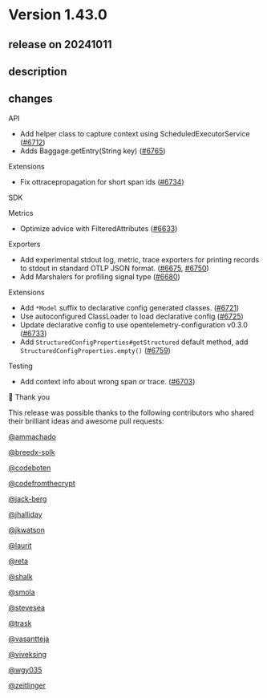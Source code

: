 # Version 1.43.0

## release on 20241011
## description
## changes
API

* Add helper class to capture context using ScheduledExecutorService (<a href="https://github.com/open-telemetry/opentelemetry-java/pull/6712" data-hovercard-type="pull_request" data-hovercard-url="/open-telemetry/opentelemetry-java/pull/6712/hovercard">#6712</a>)
* Adds Baggage.getEntry(String key) (<a href="https://github.com/open-telemetry/opentelemetry-java/pull/6765" data-hovercard-type="pull_request" data-hovercard-url="/open-telemetry/opentelemetry-java/pull/6765/hovercard">#6765</a>)

Extensions

* Fix ottracepropagation for short span ids (<a href="https://github.com/open-telemetry/opentelemetry-java/pull/6734" data-hovercard-type="pull_request" data-hovercard-url="/open-telemetry/opentelemetry-java/pull/6734/hovercard">#6734</a>)

SDK

Metrics

* Optimize advice with FilteredAttributes (<a href="https://github.com/open-telemetry/opentelemetry-java/pull/6633" data-hovercard-type="pull_request" data-hovercard-url="/open-telemetry/opentelemetry-java/pull/6633/hovercard">#6633</a>)

Exporters

* Add experimental stdout log, metric, trace exporters for printing records to stdout in standard OTLP JSON format. (<a href="https://github.com/open-telemetry/opentelemetry-java/pull/6675" data-hovercard-type="pull_request" data-hovercard-url="/open-telemetry/opentelemetry-java/pull/6675/hovercard">#6675</a>, <a href="https://github.com/open-telemetry/opentelemetry-java/pull/6750" data-hovercard-type="pull_request" data-hovercard-url="/open-telemetry/opentelemetry-java/pull/6750/hovercard">#6750</a>)
* Add Marshalers for profiling signal type (<a href="https://github.com/open-telemetry/opentelemetry-java/pull/6680" data-hovercard-type="pull_request" data-hovercard-url="/open-telemetry/opentelemetry-java/pull/6680/hovercard">#6680</a>)

Extensions

* Add <code>*Model</code> suffix to declarative config generated classes. (<a href="https://github.com/open-telemetry/opentelemetry-java/pull/6721" data-hovercard-type="pull_request" data-hovercard-url="/open-telemetry/opentelemetry-java/pull/6721/hovercard">#6721</a>)
* Use autoconfigured ClassLoader to load declarative config (<a href="https://github.com/open-telemetry/opentelemetry-java/pull/6725" data-hovercard-type="pull_request" data-hovercard-url="/open-telemetry/opentelemetry-java/pull/6725/hovercard">#6725</a>)
* Update declarative config to use opentelemetry-configuration v0.3.0 (<a href="https://github.com/open-telemetry/opentelemetry-java/pull/6733" data-hovercard-type="pull_request" data-hovercard-url="/open-telemetry/opentelemetry-java/pull/6733/hovercard">#6733</a>)
* Add <code>StructuredConfigProperties#getStructured</code> default method, add <code>StructuredConfigProperties.empty()</code> (<a href="https://github.com/open-telemetry/opentelemetry-java/pull/6759" data-hovercard-type="pull_request" data-hovercard-url="/open-telemetry/opentelemetry-java/pull/6759/hovercard">#6759</a>)

Testing

* Add context info about wrong span or trace. (<a href="https://github.com/open-telemetry/opentelemetry-java/pull/6703" data-hovercard-type="pull_request" data-hovercard-url="/open-telemetry/opentelemetry-java/pull/6703/hovercard">#6703</a>)

🙇 Thank you

This release was possible thanks to the following contributors who shared their brilliant ideas and awesome pull requests:

<a class="user-mention notranslate" data-hovercard-type="user" data-hovercard-url="/users/ammachado/hovercard" data-octo-click="hovercard-link-click" data-octo-dimensions="link_type:self" href="https://github.com/ammachado">@ammachado</a>  

<a class="user-mention notranslate" data-hovercard-type="user" data-hovercard-url="/users/breedx-splk/hovercard" data-octo-click="hovercard-link-click" data-octo-dimensions="link_type:self" href="https://github.com/breedx-splk">@breedx-splk</a>  

<a class="user-mention notranslate" data-hovercard-type="user" data-hovercard-url="/users/codeboten/hovercard" data-octo-click="hovercard-link-click" data-octo-dimensions="link_type:self" href="https://github.com/codeboten">@codeboten</a>  

<a class="user-mention notranslate" data-hovercard-type="user" data-hovercard-url="/users/codefromthecrypt/hovercard" data-octo-click="hovercard-link-click" data-octo-dimensions="link_type:self" href="https://github.com/codefromthecrypt">@codefromthecrypt</a>  

<a class="user-mention notranslate" data-hovercard-type="user" data-hovercard-url="/users/jack-berg/hovercard" data-octo-click="hovercard-link-click" data-octo-dimensions="link_type:self" href="https://github.com/jack-berg">@jack-berg</a>  

<a class="user-mention notranslate" data-hovercard-type="user" data-hovercard-url="/users/jhalliday/hovercard" data-octo-click="hovercard-link-click" data-octo-dimensions="link_type:self" href="https://github.com/jhalliday">@jhalliday</a>  

<a class="user-mention notranslate" data-hovercard-type="user" data-hovercard-url="/users/jkwatson/hovercard" data-octo-click="hovercard-link-click" data-octo-dimensions="link_type:self" href="https://github.com/jkwatson">@jkwatson</a>  

<a class="user-mention notranslate" data-hovercard-type="user" data-hovercard-url="/users/laurit/hovercard" data-octo-click="hovercard-link-click" data-octo-dimensions="link_type:self" href="https://github.com/laurit">@laurit</a>  

<a class="user-mention notranslate" data-hovercard-type="user" data-hovercard-url="/users/reta/hovercard" data-octo-click="hovercard-link-click" data-octo-dimensions="link_type:self" href="https://github.com/reta">@reta</a>  

<a class="user-mention notranslate" data-hovercard-type="user" data-hovercard-url="/users/shalk/hovercard" data-octo-click="hovercard-link-click" data-octo-dimensions="link_type:self" href="https://github.com/shalk">@shalk</a>  

<a class="user-mention notranslate" data-hovercard-type="user" data-hovercard-url="/users/smola/hovercard" data-octo-click="hovercard-link-click" data-octo-dimensions="link_type:self" href="https://github.com/smola">@smola</a>  

<a class="user-mention notranslate" data-hovercard-type="user" data-hovercard-url="/users/stevesea/hovercard" data-octo-click="hovercard-link-click" data-octo-dimensions="link_type:self" href="https://github.com/stevesea">@stevesea</a>  

<a class="user-mention notranslate" data-hovercard-type="user" data-hovercard-url="/users/trask/hovercard" data-octo-click="hovercard-link-click" data-octo-dimensions="link_type:self" href="https://github.com/trask">@trask</a>  

<a class="user-mention notranslate" data-hovercard-type="user" data-hovercard-url="/users/vasantteja/hovercard" data-octo-click="hovercard-link-click" data-octo-dimensions="link_type:self" href="https://github.com/vasantteja">@vasantteja</a>  

<a class="user-mention notranslate" data-hovercard-type="user" data-hovercard-url="/users/viveksing/hovercard" data-octo-click="hovercard-link-click" data-octo-dimensions="link_type:self" href="https://github.com/viveksing">@viveksing</a>  

<a class="user-mention notranslate" data-hovercard-type="user" data-hovercard-url="/users/wgy035/hovercard" data-octo-click="hovercard-link-click" data-octo-dimensions="link_type:self" href="https://github.com/wgy035">@wgy035</a>  

<a class="user-mention notranslate" data-hovercard-type="user" data-hovercard-url="/users/zeitlinger/hovercard" data-octo-click="hovercard-link-click" data-octo-dimensions="link_type:self" href="https://github.com/zeitlinger">@zeitlinger</a>

